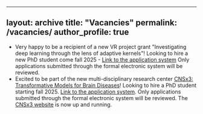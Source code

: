
---
layout: archive
title: "Vacancies"
permalink: /vacancies/
author_profile: true
---

* Very happy to be a recipient of a new VR project grant "Investigating deep learning through the lens of adaptive kernels"! Looking to hire a new PhD student come fall 2025 - [Link to the application system](https://web103.reachmee.com/ext/I005/1035/job?site=7&lang=UK&validator=9b89bead79bb7258ad55c8d75228e5b7&job_id=p36059)
Only applications submitted through the formal electronic system will be reviewed.
* Excited to be part of the new multi-disciplinary research center [CNSx3: Transformative Models for Brain Diseases](https://strategiska.se/en/press-release/copy-of-the-brain-gets-sek-60-million/)! Looking to hire a PhD student starting fall 2025. [Link to the application system](https://web103.reachmee.com/ext/I005/1035/job?site=7&lang=UK&validator=9b89bead79bb7258ad55c8d75228e5b7&job_id=p36136). Only applications submitted through the formal electronic system will be reviewed. The [CNSx3 website](https://cnsx3.se/) is now up and running. 
